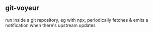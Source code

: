 git-voyeur
---
run inside a git repository, eg with npx, periodically fetches & emits a notification when there's upstream updates